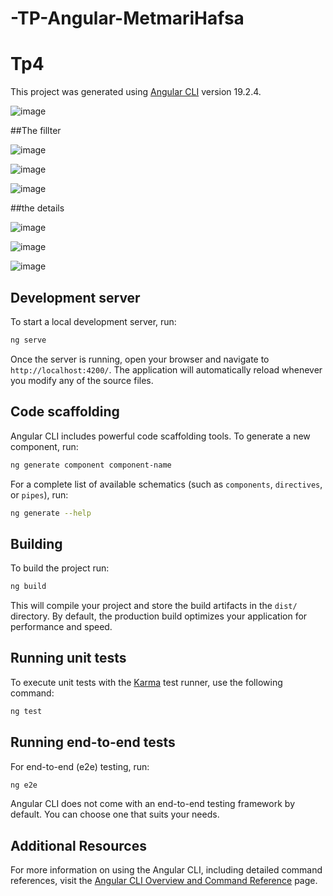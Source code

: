 # -TP-Angular-MetmariHafsa
# Tp4

This project was generated using [Angular CLI](https://github.com/angular/angular-cli) version 19.2.4.

![image](https://github.com/user-attachments/assets/2fe20258-e192-44b2-b1fe-cf1773fb507d)

##The fillter 

![image](https://github.com/user-attachments/assets/161bc0f2-4d0c-4441-acf2-e4007d6b8f7d)

![image](https://github.com/user-attachments/assets/ff896c75-3cfb-4699-ab14-81fc8a46fd2e)

![image](https://github.com/user-attachments/assets/31d5f815-e4b8-4e77-810e-887e4f8bee19)

##the details

![image](https://github.com/user-attachments/assets/63ab875b-175c-490b-b48f-fd770400e49c)

![image](https://github.com/user-attachments/assets/d4f0f0b0-e65d-4af3-939c-1920e2b5de6f)

![image](https://github.com/user-attachments/assets/855bd128-e924-4b1c-9aff-9f6937e05705)


## Development server

To start a local development server, run:

```bash
ng serve
```

Once the server is running, open your browser and navigate to `http://localhost:4200/`. The application will automatically reload whenever you modify any of the source files.

## Code scaffolding

Angular CLI includes powerful code scaffolding tools. To generate a new component, run:

```bash
ng generate component component-name
```

For a complete list of available schematics (such as `components`, `directives`, or `pipes`), run:

```bash
ng generate --help
```

## Building

To build the project run:

```bash
ng build
```

This will compile your project and store the build artifacts in the `dist/` directory. By default, the production build optimizes your application for performance and speed.

## Running unit tests

To execute unit tests with the [Karma](https://karma-runner.github.io) test runner, use the following command:

```bash
ng test
```

## Running end-to-end tests

For end-to-end (e2e) testing, run:

```bash
ng e2e
```

Angular CLI does not come with an end-to-end testing framework by default. You can choose one that suits your needs.

## Additional Resources

For more information on using the Angular CLI, including detailed command references, visit the [Angular CLI Overview and Command Reference](https://angular.dev/tools/cli) page.
